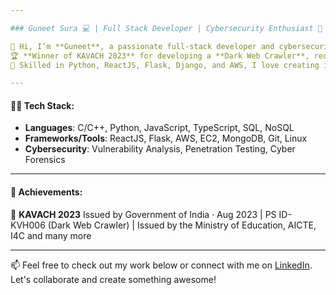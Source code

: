 ```yaml
---

### Guneet Sura 💻 | Full Stack Developer | Cybersecurity Enthusiast 🔐

👋 Hi, I’m **Guneet**, a passionate full-stack developer and cybersecurity enthusiast with a strong focus on building secure and scalable applications.  
🏆 **Winner of KAVACH 2023** for developing a **Dark Web Crawler**, recognized by the Government of India.  
🚀 Skilled in Python, ReactJS, Flask, Django, and AWS, I love creating impactful digital solutions with security in mind.  

---
```


#### 👨‍💻 **Tech Stack**:
- **Languages**: C/C++, Python, JavaScript, TypeScript, SQL, NoSQL
- **Frameworks/Tools**: ReactJS, Flask, AWS, EC2, MongoDB, Git, Linux
- **Cybersecurity**: Vulnerability Analysis, Penetration Testing, Cyber Forensics

---

#### 🌟 **Achievements**:
🥇 **KAVACH 2023**
 Issued by Government of India · Aug 2023 |
 PS ID- KVH006 (Dark Web Crawler) |
 Issued by the Ministry of Education, AICTE, I4C and many more

---

📫 Feel free to check out my work below or connect with me on [LinkedIn](https://linkedin.com/in/guneetsura). Let's collaborate and create something awesome!
